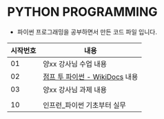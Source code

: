 # PYTHON PROGRAMMING

- 파이썬 프로그래밍을 공부하면서 만든 코드 파일 입니다.



| 시작번호 | 내용                                                         |
| -------- | ------------------------------------------------------------ |
| 01       | 양xx 강사님 수업 내용                                        |
| 02       | [점프 투 파이썬 - WikiDocs](https://wikidocs.net/book/1) 내용 |
| 03       | 양xx 강사님 과제 내용                                        |
|          |                                                              |
| 10       | 인프런_파이썬 기초부터 실무                                  |

